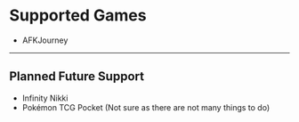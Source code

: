 # Supported Games
- AFKJourney

---

## Planned Future Support
- Infinity Nikki
- Pokémon TCG Pocket (Not sure as there are not many things to do)
